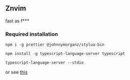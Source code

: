 ## Znvim
fast as f***

### Required installation
```
npm i -g prettier @johnnymorganz/stylua-bin
```
```
npm install -g typescript-language-server typescript
```
```
typescript-language-server --stdio
```
or see [this](https://github.com/typescript-language-server/typescript-language-server)
